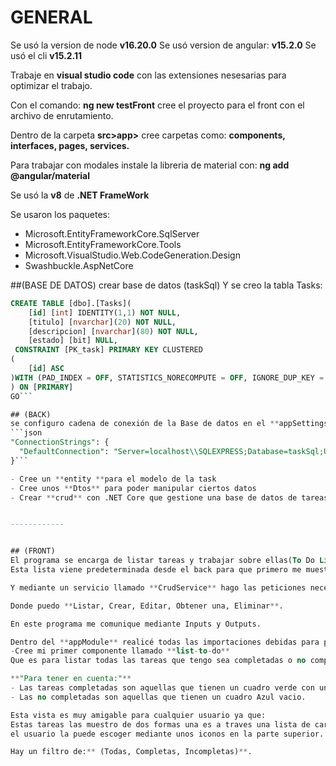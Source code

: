 # GENERAL

Se usó la version de node **v16.20.0**
Se usó version de angular: **v15.2.0**
Se usó el cli **v15.2.11**

Trabaje en **visual studio code** con las extensiones nesesarias para optimizar el trabajo.

Con el comando: **ng new testFront** cree el proyecto para el front con el archivo de enrutamiento.

Dentro de la carpeta **src>app>** cree carpetas como: **components, interfaces, pages, services.**

Para trabajar con modales instale la libreria de material con: **ng add @angular/material**

Se usó la **v8** de **.NET FrameWork**

Se usaron los paquetes:
- Microsoft.EntityFrameworkCore.SqlServer
- Microsoft.EntityFrameworkCore.Tools
- Microsoft.VisualStudio.Web.CodeGeneration.Design
- Swashbuckle.AspNetCore

##(BASE DE DATOS)
crear base de datos (taskSql)
Y se creo la tabla Tasks:
```sql
CREATE TABLE [dbo].[Tasks](
	[id] [int] IDENTITY(1,1) NOT NULL,
	[titulo] [nvarchar](20) NOT NULL,
	[descripcion] [nvarchar](80) NOT NULL,
	[estado] [bit] NULL,
 CONSTRAINT [PK_task] PRIMARY KEY CLUSTERED 
(
	[id] ASC
)WITH (PAD_INDEX = OFF, STATISTICS_NORECOMPUTE = OFF, IGNORE_DUP_KEY = OFF, ALLOW_ROW_LOCKS = ON, ALLOW_PAGE_LOCKS = ON, OPTIMIZE_FOR_SEQUENTIAL_KEY = OFF) ON [PRIMARY]
) ON [PRIMARY]
GO```

## (BACK)
se configuro cadena de conexión de la Base de datos en el **appSettings.json:**
```json
"ConnectionStrings": {
  "DefaultConnection": "Server=localhost\\SQLEXPRESS;Database=taskSql;User Id=sa;Password=develop1008;TrustServerCertificate=True;"
}```

- Cree un **entity **para el modelo de la task
- Cree unos **Dtos** para poder manipular ciertos datos
- Crear **crud** con .NET Core que gestione una base de datos de tareas


------------


## (FRONT)
El programa se encarga de listar tareas y trabajar sobre ellas(To Do List):
Esta lista viene predeterminada desde el back para que primero me muestre a aquellas tareas no completadas teniendo en cuenta que son las primordiales.

Y mediante un servicio llamado **CrudService** hago las peticiones necesarias a esa api para asi manipular esos datos de la lista.

Donde puedo **Listar, Crear, Editar, Obtener una, Eliminar**.

En este programa me comunique mediante Inputs y Outputs.

Dentro del **appModule** realicé todas las importaciones debidas para poder utilizar los **componentes y modulos** que son necesarios.
-Cree mi primer componente llamado **list-to-do**
Que es para listar todas las tareas que tengo sea completadas o no completadas.

**"Para tener en cuenta:"**
- Las tareas completadas son aquellas que tienen un cuadro verde con un check.
- Las no completadas son aquellas que tienen un cuadro Azul vacio.

Esta vista es muy amigable para cualquier usuario ya que:
Estas tareas las muestro de dos formas una es a traves una lista de cards y la otra forma es a traves de una tabla, la opcion que desee
el usuario la puede escoger mediante unos iconos en la parte superior.

Hay un filtro de:** (Todas, Completas, Incompletas)**.

